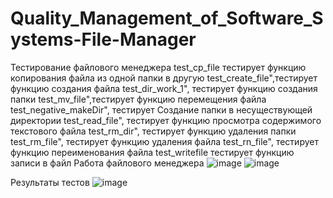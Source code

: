 # Quality_Management_of_Software_Systems-File-Manager
Тестирование файлового менеджера
  test_cp_file тестирует функцию копирования файла из одной папки в другую
  test_create_file",тестирует функцию создания файла
  test_dir_work_1",  тестирует функцию создания папки
  test_mv_file",тестирует функцию перемещения файла
  test_negative_makeDir", тестирует Создание папки в несуществующей директории
  test_read_file", тестирует функцию просмотра  содержимого текстового файла
  test_rm_dir", тестирует функцию удаления папки
  test_rm_file", тестирует функцию удаления файла 
  test_rn_file", тестирует функцию переименования файла
  test_writefile тестирует функцию записи в файл
  Работа файлового менеджера
  ![image](https://user-images.githubusercontent.com/90633901/146816753-c0fe364e-5502-472b-ad3b-e0f6f14ef29c.png)
  ![image](https://user-images.githubusercontent.com/90633901/146816835-6e955345-3f21-4234-89cc-8955a1a4ecb8.png)


Результаты тестов
![image](https://user-images.githubusercontent.com/90633901/146814518-da4d44ef-593a-4d31-ab04-b3cb7f567558.png)

